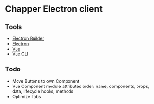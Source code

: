# Chapper Electron client

## Tools

-   [Electron Builder](https://github.com/electron-userland/electron-builder)
-   [Electron](https://www.electronjs.org/)
-   [Vue](https://vuejs.org/)
-   [Vue CLI](https://cli.vuejs.org/)

## Todo

-   Move Buttons to own Component
-   Vue Component module attributes order: name, components, props, data, lifecycle hooks, methods
-   Optimize Tabs
